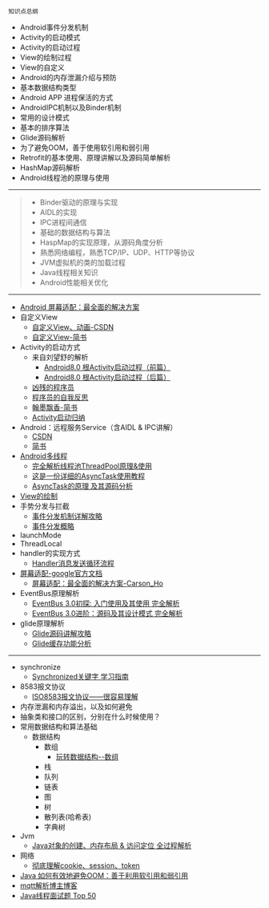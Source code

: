 ```
知识点总纲
```
- Android事件分发机制
- Activity的启动模式
- Activity的启动过程
- View的绘制过程
- View的自定义
- Android的内存泄漏介绍与预防
- 基本数据结构类型
- Android APP 进程保活的方式
- AndroidIPC机制以及Binder机制
- 常用的设计模式
- 基本的排序算法
- Glide源码解析
- 为了避免OOM，善于使用软引用和弱引用
- Retrofit的基本使用、原理讲解以及源码简单解析
- HashMap源码解析
- Android线程池的原理与使用
---
> - Binder驱动的原理与实现
> - AIDL的实现
> - IPC进程间通信
> - 基础的数据结构与算法
> - HaspMap的实现原理，从源码角度分析
> - 熟悉网络编程，熟悉TCP/IP、UDP、HTTP等协议
> - JVM虚拟机的类的加载过程
> - Java线程相关知识
> - Android性能相关优化
---
- [Android 屏幕适配：最全面的解决方案](https://www.jianshu.com/p/ec5a1a30694b)
- 自定义View
    - [自定义View、动画-CSDN](https://blog.csdn.net/carson_ho/column/info/14815)
    - [自定义View-简书](https://www.jianshu.com/nb/9976005)
- Activity的启动方式
    - 来自刘望舒的解析
        - [Android8.0 根Activity启动过程（前篇）](http://liuwangshu.cn/framework/component/6-activity-start-1.html)
        - [Android8.0 根Activity启动过程（后篇）](http://liuwangshu.cn/framework/component/7-activity-start-2.html)
    - [凶残的程序员](https://blog.csdn.net/qian520ao/article/details/78156214)
    - [程序员的自我反思](https://blog.csdn.net/a553181867/article/details/89917857)
    - [翰墨飘香-简书](https://www.jianshu.com/p/10304415bae5)
    - [Activity启动归纳](./activity/activity_start.md)
- Android：远程服务Service（含AIDL & IPC讲解）
    - [CSDN](https://blog.csdn.net/carson_ho/article/details/53160279)
    - [简书](https://www.jianshu.com/p/34326751b2c6)
- [Android多线程](https://blog.csdn.net/carson_ho/column/info/14816)
    - [完全解析线程池ThreadPool原理&使用](https://blog.csdn.net/carson_ho/article/details/80060201)
    - [这是一份详细的AsyncTask使用教程](https://blog.csdn.net/carson_ho/article/details/79314325)
    - [AsyncTask的原理 及其源码分析](https://blog.csdn.net/carson_ho/article/details/79314326)
- [View的绘制](https://www.jianshu.com/p/5a71014e7b1b)
- 手势分发与拦截
    - [事件分发机制详解攻略](https://www.jianshu.com/p/38015afcdb58)
    - [事件分发概略](./view/view_dispatch.md)
- launchMode
- ThreadLocal
- handler的实现方式
    - [Handler消息发送循环流程](./handler/handler_work.md)
- [屏幕适配-google官方文档](https://developer.android.com/training/multiscreen/screensizes)
    - [屏幕适配：最全面的解决方案-Carson_Ho](https://www.jianshu.com/p/ec5a1a30694b)
- EventBus原理解析
    - [EventBus 3.0初探: 入门使用及其使用 完全解析](https://blog.csdn.net/a553181867/article/details/52475213)
    - [EventBus 3.0进阶：源码及其设计模式 完全解析](https://blog.csdn.net/a553181867/article/details/52531479)
- glide原理解析
    - [Glide源码讲解攻略](https://blog.csdn.net/carson_ho/article/details/79212841)
    - [Glide缓存功能分析](https://blog.csdn.net/carson_ho/article/details/79256892)
---
- synchronize
    - [Synchronized关键字 学习指南](https://blog.csdn.net/carson_ho/article/details/82992269)
- 8583报文协议
    - [ISO8583报文协议——很容易理解](https://blog.csdn.net/yuan_hong_wei/article/details/49148721)
- 内存泄漏和内存溢出，以及如何避免
- 抽象类和接口的区别，分别在什么时候使用？
- 常用数据结构和算法基础
    - 数据结构
        - 数组
            - [玩转数据结构--数组](https://blog.csdn.net/jianghao233/article/details/82632816)
        - 栈
        - 队列
        - 链表
        - 图
        - 树
        - 散列表(哈希表)
        - 字典树
- Jvm
    - [Java对象的创建、内存布局 & 访问定位 全过程解析](https://www.jianshu.com/p/1952061502d0)
- 网络
    - [彻底理解cookie、session、token](https://mp.weixin.qq.com/s?__biz=MzIwNTc4NTEwOQ==&mid=2247486848&idx=1&sn=86582832f5f3a59c1ffefd415adc075a&chksm=972adcfaa05d55ecadded4a865db8d63dde0388d0bc999a47fe355496e674b88227ffd31d383&mpshare=1&scene=1&srcid=#rd)
- [Java 如何有效地避免OOM：善于利用软引用和弱引用](https://www.cnblogs.com/dolphin0520/p/3784171.html)
- [mqtt解析博主博客](https://my.oschina.net/u/3729361)
- [Java线程面试题 Top 50](https://www.cnblogs.com/dolphin0520/p/3958019.html)